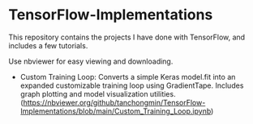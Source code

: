 # TensorFlow-Implementations

This repository contains the projects I have done with TensorFlow, and includes a few tutorials.

Use nbviewer for easy viewing and downloading.

- Custom Training Loop: Converts a simple Keras model.fit into an expanded customizable training loop using GradientTape. Includes graph plotting and model visualization utilities. (https://nbviewer.org/github/tanchongmin/TensorFlow-Implementations/blob/main/Custom_Training_Loop.ipynb)
